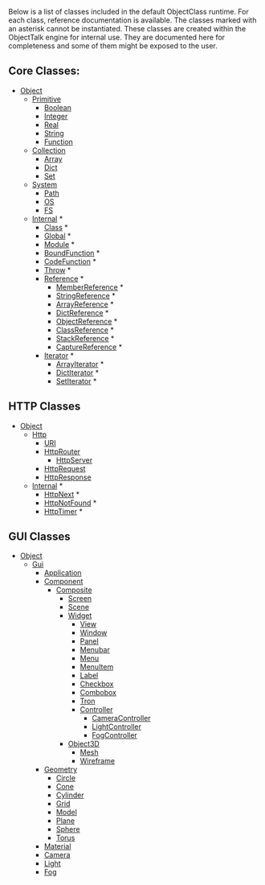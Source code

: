 Below is a list of classes included in the default ObjectClass runtime.
For each class, reference documentation is available. The classes marked
with an asterisk cannot be instantiated. These classes are created within
the ObjectTalk engine for internal use. They are documented here for
completeness and some of them might be exposed to the user.

## Core Classes:

* [Object](#object)
	* [Primitive](#primitive)
		* [Boolean](#boolean)
		* [Integer](#integer)
		* [Real](#real)
		* [String](#string)
		* [Function](#function)
	* [Collection](#collection)
		* [Array](#array)
		* [Dict](#dict)
		* [Set](#set)
	* [System](#system)
		* [Path](#path)
		* [OS](#os)
		* [FS](#fs)
	* [Internal](#internal) *
		* [Class](#class) *
		* [Global](#global) *
		* [Module](#module) *
		* [BoundFunction](#boundfunction) *
		* [CodeFunction](#vodefunction) *
		* [Throw](#Throw) *
		* [Reference](#reference) *
			* [MemberReference](#memberreference) *
			* [StringReference](#stringreference) *
			* [ArrayReference](#arrayreference) *
			* [DictReference](#dictreference) *
			* [ObjectReference](#objectreference) *
			* [ClassReference](#classreference) *
			* [StackReference](#stackreference) *
			* [CaptureReference](#capturereference) *
		* [Iterator](#iterator) *
			* [ArrayIterator](#arrayiterator) *
			* [DictIterator](#dictiterator) *
			* [SetIterator](#setiterator) *

## HTTP Classes

* [Object](#object)
	* [Http](#http)
		* [URI](#uri)
		* [HttpRouter](#httprouter)
			* [HttpServer](#httpserver)
		* [HttpRequest](#httprequest)
		* [HttpResponse](#httpresponse)
	* [Internal](#internal) *
		* [HttpNext](#httpnext) *
		* [HttpNotFound](#httpnotfound) *
		* [HttpTimer](#httptimer) *

## GUI Classes

* [Object](#object)
	* [Gui](#gui)
		* [Application](#application)
		* [Component](#component)
			* [Composite](#composite)
				* [Screen](#screen)
				* [Scene](#scene)
				* [Widget](#widget)
					* [View](#view)
					* [Window](#window)
					* [Panel](#panel)
					* [Menubar](#menubar)
					* [Menu](#menu)
					* [MenuItem](#menuitem)
					* [Label](#label)
					* [Checkbox](#checkbox)
					* [Combobox](#combobox)
					* [Tron](#tron)
					* [Controller](#controller)
						* [CameraController](#cameracontroller)
						* [LightController](#lightcontroller)
						* [FogController](#fogcontroller)
				* [Object3D](#object3d)
					* [Mesh](#mesh)
					* [Wireframe](#wireframe)
		* [Geometry](#geometry)
			* [Circle](#circle)
			* [Cone](#cone)
			* [Cylinder](#cylinder)
			* [Grid](#grid)
			* [Model](#model)
			* [Plane](#plane)
			* [Sphere](#sphere)
			* [Torus](#torus)
		* [Material](#material)
		* [Camera](#camera)
		* [Light](#light)
		* [Fog](#fog)
